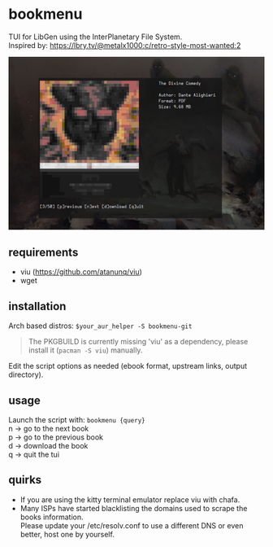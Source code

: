 # bookmenu
TUI for LibGen using the InterPlanetary File System.  
Inspired by: https://lbry.tv/@metalx1000:c/retro-style-most-wanted:2

![preview](preview.png)

## requirements
- viu (https://github.com/atanunq/viu)
- wget

## installation
Arch based distros: ```$your_aur_helper -S bookmenu-git```  
> The PKGBUILD is currently missing 'viu' as a dependency, please install it (`pacman -S viu`) manually.  

Edit the script options as needed (ebook format, upstream links, output directory).

## usage
Launch the script with: ```bookmenu {query}```   
n -> go to the next book  
p -> go to the previous book  
d -> download the book  
q -> quit the tui  

## quirks 
- If you are using the kitty terminal emulator replace viu with chafa.  
- Many ISPs have started blacklisting the domains used to scrape the books information.  
Please update your /etc/resolv.conf to use a different DNS or even better, host one by yourself.
